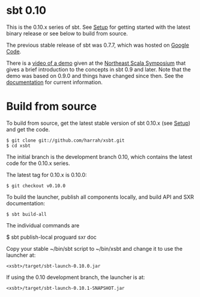 [Google Code]: http://code.google.com/p/simple-build-tool
[Northeast Scala Symposium]: http://www.nescala.org/2011/
[documentation]: https://github.com/harrah/xsbt/wiki
[Setup]: https://github.com/harrah/xsbt/wiki/Setup
[video of a demo]: http://vimeo.com/20263617

# sbt 0.10

This is the 0.10.x series of sbt.  See [Setup] for getting started with the latest binary release or see below to build from source.

The previous stable release of sbt was 0.7.7, which was hosted on [Google Code].

There is a [video of a demo] given at the [Northeast Scala Symposium] that gives a brief introduction to the concepts in sbt 0.9 and later.  Note that the demo was based on 0.9.0 and things have changed since then.  See the [documentation] for current information.

# Build from source

To build from source, get the latest stable version of sbt 0.10.x (see [Setup]) and get the code.

	$ git clone git://github.com/harrah/xsbt.git
	$ cd xsbt

The initial branch is the development branch 0.10, which contains the latest code for the 0.10.x series.

The latest tag for 0.10.x is 0.10.0:

	$ git checkout v0.10.0

To build the launcher, publish all components locally, and build API and SXR documentation:

	$ sbt build-all

The individual commands are

   $ sbt publish-local proguard sxr doc

Copy your stable ~/bin/sbt script to ~/bin/xsbt and change it to use the launcher at:

	<xsbt>/target/sbt-launch-0.10.0.jar

If using the 0.10 development branch, the launcher is at:

	<xsbt>/target/sbt-launch-0.10.1-SNAPSHOT.jar
